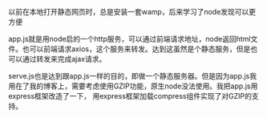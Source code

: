 以前在本地打开静态网页时，总是安装一套wamp，后来学习了node发现可以更方便

app.js就是用node启的一个http服务，可以通过前端请求地址，node返回html文件。也可以前端请求axios，这个服务来转发。达到这虽然是个静态服务，但是也可以通过转发来完成ajax请求。

serve.js也是达到跟app.js一样的目的，即做一个静态服务器。但是因为app.js我用在了我的博客上，需要考虑使用GZIP功能，原生node没法使用。我把app.js用express框架改造了一下，
用express框架加载compress组件实现了对GZIP的支持。
